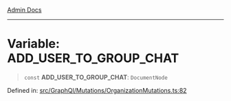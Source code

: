 [Admin Docs](/)

---

# Variable: ADD_USER_TO_GROUP_CHAT

> `const` **ADD_USER_TO_GROUP_CHAT**: `DocumentNode`

Defined in: [src/GraphQl/Mutations/OrganizationMutations.ts:82](https://github.com/PalisadoesFoundation/talawa-admin/blob/main/src/GraphQl/Mutations/OrganizationMutations.ts#L82)
